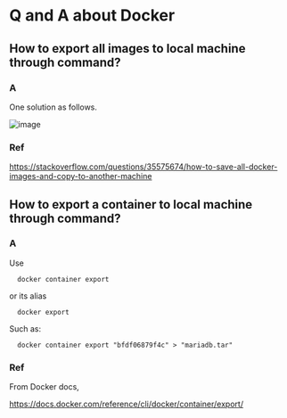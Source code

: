 # Q and A about Docker 
## How to export all images to local machine through command?
### A
One solution as follows.

![image](https://github.com/40843245/Docker/assets/75050655/e5f88bf5-e324-4b16-a7b0-0c3a2efe7276)

### Ref
https://stackoverflow.com/questions/35575674/how-to-save-all-docker-images-and-copy-to-another-machine

## How to export a container to local machine through command?
### A
Use 
      
      docker container export 
or its alias

      docker export

Such as:
      
      docker container export "bfdf06879f4c" > "mariadb.tar"

### Ref
From Docker docs,

https://docs.docker.com/reference/cli/docker/container/export/

